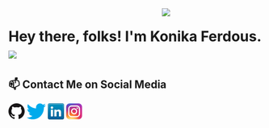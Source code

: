 <img align='right' src='https://octodex.github.com/images/hula_loop_octodex03.gif' width='200"'>

# Hey there, folks! I'm **Konika Ferdous**. <img src="https://raw.githubusercontent.com/MartinHeinz/MartinHeinz/master/wave.gif" width="30px">
## 📫 Contact Me on Social Media

[![GitHub](icon/github.png)](https://github.com/KonikaOfficial)
[![Twitter](icon/twitter.png)](https://twitter.com/Konika_ferdous)
[![LinkedIn](icon/linkedin.png)](https://www.linkedin.com/in/konika-ferdous/)
[![Instagram](icon/instagram.png)](https://www.instagram.com/konikaferdous/)

<!--
**KonikaOfficial/konikaOfficial** is a ✨ _special_ ✨ repository because its `README.md` (this file) appears on your GitHub profile.

Here are some ideas to get you started:

- 🔭 I’m currently working on ...
- 🌱 I’m currently learning ...
- 👯 I’m looking to collaborate on ...
- 🤔 I’m looking for help with ...
- 💬 Ask me about ...
- 📫 How to reach me: ...
- 😄 Pronouns: ...
- ⚡ Fun fact: ...
-->
